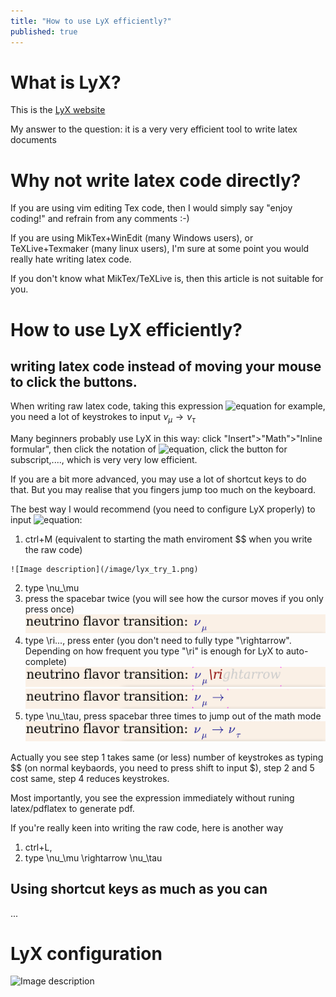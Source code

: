 ```yaml
---
title: "How to use LyX efficiently?"
published: true
---
```



# What is LyX?
This is the [LyX website](https://www.lyx.org/)

My answer to the question:
it is a very very efficient tool to write latex documents

# Why not write latex code directly?
If you are using vim editing Tex code, then I would simply say "enjoy coding!" and refrain from any comments :-)

If you are using MikTex+WinEdit (many Windows users), or TeXLive+Texmaker (many linux users), I'm sure at some point you would really hate writing latex code.

If you don't know what MikTex/TeXLive is, then this article is not suitable for you.

# How to use LyX efficiently?
## writing latex code instead of moving your mouse to click the buttons.
When writing raw latex code, taking this expression 
![equation](https://latex.codecogs.com/gif.download?%24%5Cnu_%5Cmu%20%5Crightarrow%20%5Cnu_%5Ctau%24) for example, you need a lot of keystrokes to input
$\nu_\mu \rightarrow \nu_\tau$

Many beginners probably use LyX in this way:
click "Insert">"Math">"Inline formular", then click the notation of ![equation](https://latex.codecogs.com/gif.download?%24%5Cnu%24), click the button for subscript,...., which is very very low efficient.

If you are a bit more advanced, you may use a lot of shortcut keys to do that. But you may realise that you fingers jump too much on the keyboard.

The best way I would recommend (you need to configure LyX properly) to input ![equation](https://latex.codecogs.com/gif.download?%24%5Cnu_%5Cmu%20%5Crightarrow%20%5Cnu_%5Ctau%24):

1. ctrl+M (equivalent to starting the math enviroment $$ when you write the raw code) 
```
![Image description](/image/lyx_try_1.png)
```
2. type \nu_\mu
3. press the spacebar twice (you will see how the cursor moves if you only press once)
![Image description](/image/lyx_try_2.png)
4. type \ri..., press enter (you don't need to fully type "\rightarrow". Depending on how frequent you type "\ri" is enough for LyX to auto-complete)
![Image description](/image/lyx_try_3.png)
![Image description](/image/lyx_try_4.png)
5. type \nu_\tau, press spacebar three times to jump out of the math mode
![Image description](/image/lyx_try_5.png)

Actually you see step 1 takes same (or less) number of keystrokes as typing $$ (on normal keybaords, you need to press shift to input $), step 2 and 5 cost same, step 4 reduces keystrokes.

Most importantly, you see the expression immediately without runing latex/pdflatex to generate pdf.

If you're really keen into writing the raw code, here is another way
1. ctrl+L,
2. type \nu_\mu \rightarrow \nu_\tau

## Using shortcut keys as much as you can

...

# LyX configuration
![Image description](/image/LyX_set_.png)
